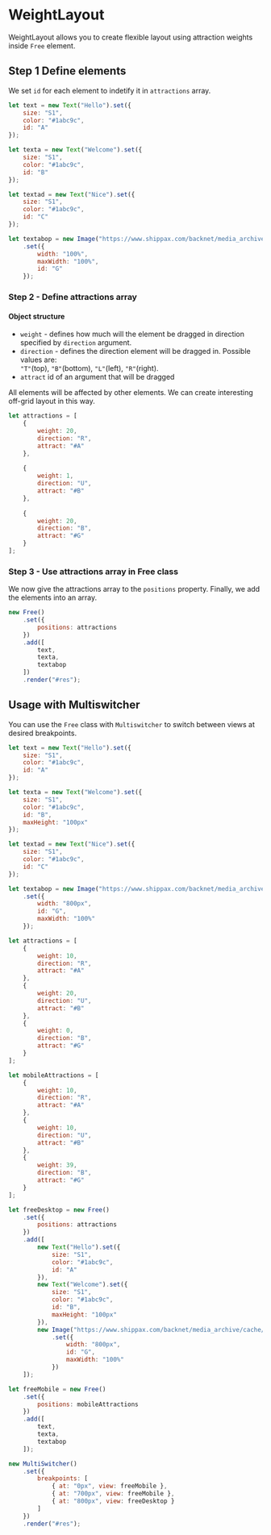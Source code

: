 # WeightLayout
WeightLayout allows you to create flexible layout using attraction weights inside ```Free``` element.


## Step 1 Define elements
We set ```id``` for each element to indetify it in ```attractions``` array.

```js
let text = new Text("Hello").set({
	size: "S1",
	color: "#1abc9c",
	id: "A"
});

let texta = new Text("Welcome").set({
	size: "S1",
	color: "#1abc9c",
	id: "B"
});

let textad = new Text("Nice").set({
	size: "S1",
	color: "#1abc9c",
	id: "C"
});

let textabop = new Image("https://www.shippax.com/backnet/media_archive/cache/95e618e5c925ed4b6e38f8c4b8e732f2_1200x630.jpg")
	.set({
		width: "100%",
		maxWidth: "100%",
		id: "G"
	});
```

### Step 2 - Define attractions array
#### Object structure
* ```weight``` - defines how much will the element be dragged in direction specified by ```direction``` argument.
* ```direction``` - defines the direction element will be dragged in. Possible values are:  
```"T"```(top), ```"B"```(bottom), ```"L"```(left), ```"R"```(right).  
* ```attract``` id of an argument that will be dragged

All elements will be affected by other elements. We can create interesting off-grid layout in this way.
```js
let attractions = [
    {
        weight: 20, 
        direction: "R",
        attract: "#A"
    },
 
    { 
        weight: 1, 
        direction: "U",
        attract: "#B"
    }, 
  
    { 
        weight: 20, 
        direction: "B",
        attract: "#G"
    } 
];

```


### Step 3 - Use attractions array in Free class
We now give the attractions array to the ```positions``` property. Finally, we add the elements into an array.
```js
new Free()
	.set({
		positions: attractions
	})
	.add([
		text,
		texta,
		textabop
	])
	.render("#res");
```


## Usage with Multiswitcher
You can use the ```Free``` class with ```Multiswitcher``` to switch between views at desired breakpoints.

```js
let text = new Text("Hello").set({
	size: "S1",
	color: "#1abc9c",
	id: "A"
});

let texta = new Text("Welcome").set({
	size: "S1",
	color: "#1abc9c",
	id: "B",
	maxHeight: "100px"
});

let textad = new Text("Nice").set({
	size: "S1",
	color: "#1abc9c",
	id: "C"
});

let textabop = new Image("https://www.shippax.com/backnet/media_archive/cache/95e618e5c925ed4b6e38f8c4b8e732f2_1200x630.jpg")
	.set({
		width: "800px",
		id: "G",
		maxWidth: "100%"
	});

let attractions = [
	{
		weight: 10,
		direction: "R",
		attract: "#A"
	},
	{
		weight: 20,
		direction: "U",
		attract: "#B"
	},
	{
		weight: 0,
		direction: "B",
		attract: "#G"
	}
];

let mobileAttractions = [
	{
		weight: 10,
		direction: "R",
		attract: "#A"
	},
	{
		weight: 10,
		direction: "U",
		attract: "#B"
	},
	{
		weight: 39,
		direction: "B",
		attract: "#G"
	}
];

let freeDesktop = new Free()
	.set({
		positions: attractions
	})
	.add([
		new Text("Hello").set({
			size: "S1",
			color: "#1abc9c",
			id: "A"
		}),
		new Text("Welcome").set({
			size: "S1",
			color: "#1abc9c",
			id: "B",
			maxHeight: "100px"
		}),
		new Image("https://www.shippax.com/backnet/media_archive/cache/95e618e5c925ed4b6e38f8c4b8e732f2_1200x630.jpg")
			.set({
				width: "800px",
				id: "G",
				maxWidth: "100%"
			})
	]);

let freeMobile = new Free()
	.set({
		positions: mobileAttractions
	})
	.add([
		text,
		texta,
		textabop
	]);

new MultiSwitcher()
	.set({
		breakpoints: [
			{ at: "0px", view: freeMobile },
			{ at: "700px", view: freeMobile },
			{ at: "800px", view: freeDesktop }
		]
	})
	.render("#res");
```